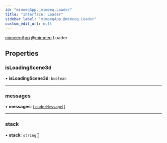 ```yaml
---
id: "mimeeqApp._mimeeq.Loader"
title: "Interface: Loader"
sidebar_label: "mimeeqApp.@mimeeq.Loader"
custom_edit_url: null
---
```


[mimeeqApp](../modules/mimeeqApp.md).[@mimeeq](../namespaces/mimeeqApp._mimeeq.md).Loader

## Properties

### isLoadingScene3d

• **isLoadingScene3d**: `boolean`

___

### messages

• **messages**: [`LoaderMessage`](mimeeqApp._mimeeq.LoaderMessage.md)[]

___

### stack

• **stack**: `string`[]
